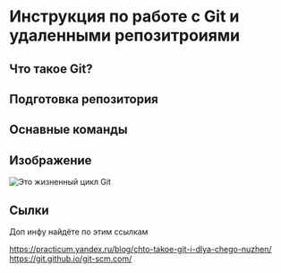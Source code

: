 # Инструкция по работе с Git  и удаленными репозитроиями

## Что такое Git?

## Подготовка репозитория

## Оснавные команды

## Изображение

![Это жизненный цикл Git](Cikl.jpeg)

## Сылки

Доп инфу найдёте по этим ссылкам

https://practicum.yandex.ru/blog/chto-takoe-git-i-dlya-chego-nuzhen/
https://git.github.io/git-scm.com/
